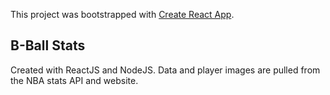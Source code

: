 This project was bootstrapped with [Create React App](https://github.com/facebook/create-react-app).

## B-Ball Stats

Created with ReactJS and NodeJS. Data and player images are pulled from the NBA stats API and website.
